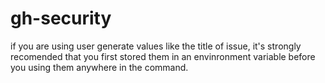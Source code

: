 # gh-security

if you are using user generate values like the title of issue, it's strongly recomended that you first stored them in an envinronment variable before you using them anywhere in the command.
